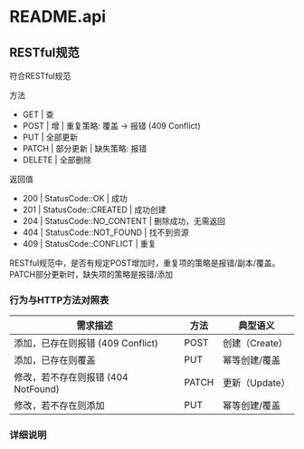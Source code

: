 # README.api

## RESTful规范

符合RESTful规范

方法

- GET    | 查
- POST   | 增      | 重复策略: 覆盖 -> 报错 (409 Conflict)
- PUT    | 全部更新
- PATCH  | 部分更新 | 缺失策略: 报错
- DELETE | 全部删除

返回值

- 200 | StatusCode::OK         | 成功
- 201 | StatusCode::CREATED    | 成功创建
- 204 | StatusCode::NO_CONTENT | 删除成功，无需返回
- 404 | StatusCode::NOT_FOUND  | 找不到资源
- 409 | StatusCode::CONFLICT   | 重复

RESTful规范中，是否有规定POST增加时，重复项的策略是报错/副本/覆盖。PATCH部分更新时，缺失项的策略是报错/添加

### 行为与HTTP方法对照表

| 需求描述                           | 方法  | 典型语义       |
| --------------------------------- | ----- | ------------- |
| 添加，已存在则报错 (409 Conflict)   | POST  | 创建（Create） |
| 添加，已存在则覆盖                  | PUT   | 幂等创建/覆盖  |
| 修改，若不存在则报错 (404 NotFound) | PATCH | 更新（Update） |
| 修改，若不存在则添加                | PUT   | 幂等创建/覆盖  |

### 详细说明
